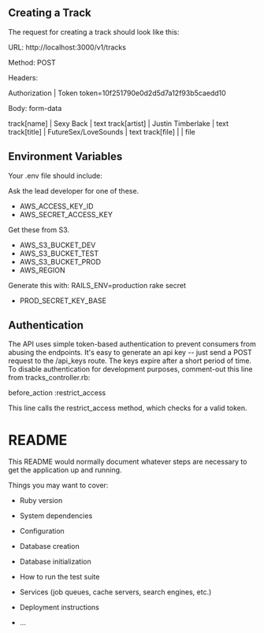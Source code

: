 ## Creating a Track

The request for creating a track should look like this:

URL: http://localhost:3000/v1/tracks 

Method: POST 

Headers: 

Authorization | Token token=10f251790e0d2d5d7a12f93b5caedd10

Body: form-data

track[name]   | Sexy Back               | text
track[artist] | Justin Timberlake       | text
track[title]  | FutureSex/LoveSounds    | text
track[file]   |                         | file

## Environment Variables

Your .env file should include:

Ask the lead developer for one of these.

* AWS_ACCESS_KEY_ID
* AWS_SECRET_ACCESS_KEY

Get these from S3.

* AWS_S3_BUCKET_DEV
* AWS_S3_BUCKET_TEST
* AWS_S3_BUCKET_PROD
* AWS_REGION

Generate this with: RAILS_ENV=production rake secret

* PROD_SECRET_KEY_BASE

## Authentication

The API uses simple token-based authentication to prevent consumers from abusing the endpoints. It's easy to generate an api key -- just send a POST request to the /api_keys route. The keys expire after a short period of time. To disable authentication for development purposes, comment-out this line from tracks_controller.rb:

before_action :restrict_access

This line calls the restrict_access method, which checks for a valid token.

# README

This README would normally document whatever steps are necessary to get the
application up and running.

Things you may want to cover:

* Ruby version

* System dependencies

* Configuration

* Database creation

* Database initialization

* How to run the test suite

* Services (job queues, cache servers, search engines, etc.)

* Deployment instructions

* ...